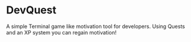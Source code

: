# DevQuest
A simple Terminal game like motivation tool for developers. Using Quests and an XP system you can regain motivation!

